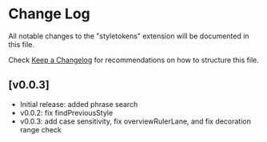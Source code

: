 # Change Log

All notable changes to the "styletokens" extension will be documented in this file.

Check [Keep a Changelog](http://keepachangelog.com/) for recommendations on how to structure this file.

## [v0.0.3]

- Initial release: added phrase search
- v0.0.2: fix findPreviousStyle
- v0.0.3: add case sensitivity, fix overviewRulerLane, and fix decoration range check